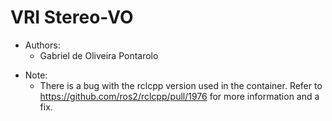 # VRI Stereo-VO

- Authors:
  * Gabriel de Oliveira Pontarolo

* Note:
  - There is a bug with the rclcpp version used in the container. Refer to https://github.com/ros2/rclcpp/pull/1976 for more information and a fix.